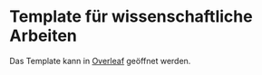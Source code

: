 # Template für wissenschaftliche Arbeiten

Das Template kann in [Overleaf](https://www.overleaf.com/docs?snip_uri[]=https://raw.githubusercontent.com/tknuth/latex-template/master/main.tex&snip_uri[]=https://raw.githubusercontent.com/tknuth/latex-template/master/bibliography.bib&snip_uri[]=https://raw.githubusercontent.com/tknuth/latex-template/master/01-einleitung.tex&snip_uri[]=https://raw.githubusercontent.com/tknuth/latex-template/master/02-literatur.tex&snip_uri[]=https://raw.githubusercontent.com/tknuth/latex-template/master/03-methodik.tex&snip_uri[]=https://raw.githubusercontent.com/tknuth/latex-template/master/04-ergebnisse.tex&snip_uri[]=https://raw.githubusercontent.com/tknuth/latex-template/master/05-diskussion.tex&snip_uri[]=https://raw.githubusercontent.com/tknuth/latex-template/master/06-schluss.tex&snip_name[]=tex/test.tex) geöffnet werden.
